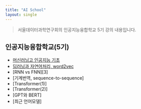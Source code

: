 ```yaml
---
title: "AI School"
layout: single
---
```


> 서울데이터과학연구회의 인공지능융합학교 5기 강의 내용입니다.

## 인공지능융합학교(5기)
* [머신러닝고 인공지능 기초][1]
* [딥러닝과 자연어처리, word2vec][2]
* [RNN vs FNN][3]
* [기계번역, sequence-to-sequence]
* [Transformer(1)]
* [Transformer(2)]
* [GPT와 BERT]
* [최근 언어모델]

[1]: https://drive.google.com/file/d/17Io8Rfu_ZpAqE86tvJf4HnZ62uY5i0fZ/view?usp=sharing
[2]: https://drive.google.com/file/d/17KNZwCsGHFNE-Oo-g4lVrphEOf18O4ke/view?usp=sharing
